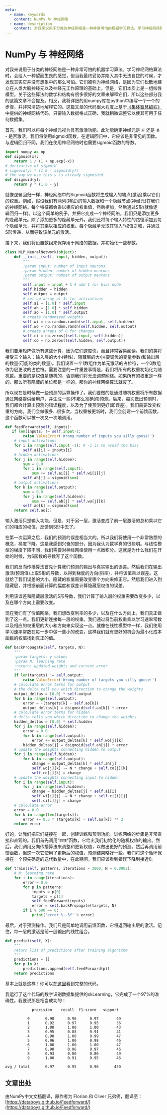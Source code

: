 ```yaml
---
meta:
  - name: keywords
    content: NumPy 与 神经网络
  - name: description
    content: 对我来说用于分类的神经网络是一种非常可怕的机器学习算法。学习神经网络算法时，会给人一种望而生畏的感觉，但当我最终妥协并陷入其中无法自拔的时候...
---
```


# NumPy 与 神经网络

对我来说用于分类的神经网络是一种非常可怕的机器学习算法。学习神经网络算法时，会给人一种望而生畏的感觉，但当我最终妥协并陷入其中无法自拔的时候，才发现其实它并没有想象中的那么可怕。它们被称为神经网络，是因为它们松散地建立在人类大脑神经元以及神经元工作原理的基础上。但是，它们本质上是一组线性模型。关于这些算法的数学和结构有很多很好的文章来解释它们，所以这些部分我的这篇文章不会提及。相反，我将详细的用numpy库在python中编写一个一个的步骤，并非常清楚地解释它的。这篇文章的代码很大程度上基于[《集体智慧编程》](https://s.click.taobao.com/t?e=m%3D2%26s%3DXIetsYhTCu8cQipKwQzePOeEDrYVVa64K7Vc7tFgwiHjf2vlNIV67pZpQLiTO%2BhgmSMhGfkQJ77VdTmGfLKGc3msngnYL0uHYhNjQr6GXJQ0IVmWuK%2BMt0g0aHp6CeiC6hqtRuAxoUJbnlHS8Kikd9qH4uMbv1iQxgxdTc00KD8%3D&pvid=10_183.14.30.247_9333_1539405668948)中提供的神经网络代码，只要输入数据格式正确，我就稍微调整它以使其可用于任何数据集。

首先，我们可以将每个神经元视为具有激活功能。此功能确定神经元是 ``开`` 还是 ``关`` - 是否激活。我们将使用sigmoid函数，在逻辑回归中，它应该是非常见的函数。与逻辑回归不同，我们在使用神经网络时也需要sigmoid函数的导数。

```python
import numpy as np
def sigmoid(x):
    return 1 / (1 + np.exp(-x))
# derivative of sigmoid
# sigmoid(y) * (1.0 - sigmoid(y))
# the way we use this y is already sigmoided
def dsigmoid(y):
    return y * (1.0 - y)    
```

就像逻辑回归一样，神经网络中的Sigmoid函数将生成输入的端点(激活)乘以它们的权重。例如，假设我们有两列(特征)的输入数据和一个隐藏节点(神经元)在我们的神经网络。每个特征都会乘以相应的权重值，然后相加，然后通过S形(就像逻辑回归一样)。以这个简单的例子，并把它变成一个神经网络，我们只是添加更多的隐藏单元。除了添加更多的隐藏单元外，我们还将每个输入特性的路径添加到每个隐藏单元，并将其乘以相应的权重。每个隐藏单元取其输入*权值之和，并通过S形传递，从而导致该单元的激活。

接下来，我们将设置数组来保存用于网络的数据，并初始化一些参数。

```python
class MLP_NeuralNetwork(object):
    def __init__(self, input, hidden, output):
        """
        :param input: number of input neurons
        :param hidden: number of hidden neurons
        :param output: number of output neurons
        """
        self.input = input + 1 # add 1 for bias node
        self.hidden = hidden
        self.output = output
        # set up array of 1s for activations
        self.ai = [1.0] * self.input
        self.ah = [1.0] * self.hidden
        self.ao = [1.0] * self.output
        # create randomized weights
        self.wi = np.random.randn(self.input, self.hidden) 
        self.wo = np.random.randn(self.hidden, self.output) 
        # create arrays of 0 for changes
        self.ci = np.zeros((self.input, self.hidden))
        self.co = np.zeros((self.hidden, self.output))
```

我们要用矩阵做所有这些计算，因为它们速度快，而且非常容易阅读。我们的类将接受三个输入：输入层的大小(特性)、隐藏层的大小(要调优的变量参数)和输出层的数量(可能的类的数量)。我们设置一个1数组作为单元激活的占位符，一个0数组作为层更改的占位符。需要注意的一件重要事情是，我们将所有的权重初始化为随机数。重要的是权值是随机的，否则我们将无法调整网络。如果所有的权重是一样的，那么所有隐藏的单位都是一样的，那你的神经网络算法就废了。

所以现在是时候做一些预测的运算操作了。我们要做的是通过随机权重将所有数据通过网络提供给用户，并生成一些(不那么准确的)预测。后来，每次做出预测时，我们都会计算出预测的错误程度，以及为了使预测更好(即误差)，我们需要改变权重的方向。我们会做很多…很多次，当权重被更新时，我们会创建一个前馈函数，这个函数可以被一次又一次地调用。

```python
def feedForward(self, inputs):
   if len(inputs) != self.input-1:
        raise ValueError('Wrong number of inputs you silly goose!')
    # input activations
    for i in range(self.input -1): # -1 is to avoid the bias
        self.ai[i] = inputs[i]
    # hidden activations
    for j in range(self.hidden):
        sum = 0.0
        for i in range(self.input):
            sum += self.ai[i] * self.wi[i][j]
        self.ah[j] = sigmoid(sum)
    # output activations
    for k in range(self.output):
        sum = 0.0
        for j in range(self.hidden):
            sum += self.ah[j] * self.wo[j][k]
        self.ao[k] = sigmoid(sum)
    return self.ao[:]
```

输入激活只是输入功能。但是，对于另一层，激活变成了前一层激活的总和乘以它们的相应的权值，反馈到S形中去了。

在第一次运算之后，我们的预测的误差相当大的。所以我们将使用一个非常熟悉的概念，梯度下降。这是我感到兴奋的部分，因为我认为数学真的很聪明。与线性模型的梯度下降不同，我们需要对神经网络使用一点微积分。这就是为什么我们在开始的时候，为S函数的导数写了这个函数。

我们的反向传播算法首先计算我们预测的输出与真实输出的误差。然后我们在输出激活(预测值)上取S形的导数，以得到梯度的方向(斜率)，并将该值乘以误差。这就给了我们误差的大小，隐藏的权值需要改变哪个方向来修正它。然后我们进入到隐藏层，并根据前面计算的幅度和误差计算隐藏层权值的误差。

利用该误差和隐藏层激活的S形导数，我们计算了输入层的权重需要改变多少，以及在哪个方向上需要改变。

现在我们有了价值网络，我们想改变利率的多少，以及在什么方向上，我们真正做到了这一点。我们更新连接每一层的权重。我们通过将当前权重乘以学习速率常数以及相应的权重层的大小和方向来实现这一点。就像在线性模型中一样，我们使用学习速率常数在每一步中做一些小的改变，这样我们就有更好的机会为最小化成本函数的权值找到真正的值。

```python
def backPropagate(self, targets, N):
    """
    :param targets: y values
    :param N: learning rate
    :return: updated weights and current error
    """
    if len(targets) != self.output:
        raise ValueError('Wrong number of targets you silly goose!')
    # calculate error terms for output
    # the delta tell you which direction to change the weights
    output_deltas = [0.0] * self.output
    for k in range(self.output):
        error = -(targets[k] - self.ao[k])
        output_deltas[k] = dsigmoid(self.ao[k]) * error
    # calculate error terms for hidden
    # delta tells you which direction to change the weights
    hidden_deltas = [0.0] * self.hidden
    for j in range(self.hidden):
        error = 0.0
        for k in range(self.output):
            error += output_deltas[k] * self.wo[j][k]
        hidden_deltas[j] = dsigmoid(self.ah[j]) * error
    # update the weights connecting hidden to output
    for j in range(self.hidden):
        for k in range(self.output):
            change = output_deltas[k] * self.ah[j]
            self.wo[j][k] -= N * change + self.co[j][k]
            self.co[j][k] = change
    # update the weights connecting input to hidden
    for i in range(self.input):
        for j in range(self.hidden):
            change = hidden_deltas[j] * self.ai[i]
            self.wi[i][j] -= N * change + self.ci[i][j]
            self.ci[i][j] = change
    # calculate error
    error = 0.0
    for k in range(len(targets)):
        error += 0.5 * (targets[k] - self.ao[k]) ** 2
    return error
```

好的，让我们把它们链接在一起，创建训练和预测功能。训练网络的步骤是非常直接和直观的。我们首先调用“``前馈``”函数，它给出我们初始化的随机权值的输出。然后，我们调用反向传播算法来调整和更新权值，以做出更好的预测。然后再调用前馈函数，但这一次它使用了更新后的权值，预测结果略好一些。我们将这个循环保持在一个预先确定的迭代数量中，在此期间，我们应该看到错误下降到接近0。

```python
def train(self, patterns, iterations = 3000, N = 0.0002):
    # N: learning rate
    for i in range(iterations):
        error = 0.0
        for p in patterns:
            inputs = p[0]
            targets = p[1]
            self.feedForward(inputs)
            error = self.backPropagate(targets, N)
        if i % 500 == 0:
            print('error %-.5f' % error)
```

最后，对于预测操作。我们只是简单地调用前馈函数，它将返回输出层的激活。记住，每一层的激活是前一层输出的线性组合。

```python
def predict(self, X):
    """
    return list of predictions after training algorithm
    """
    predictions = []
    for p in X:
        predictions.append(self.feedForward(p))
    return predictions
```

基本上就是这样！你可以[在这里](https://github.com/FlorianMuellerklein/Machine-Learning/blob/master/Old/BackPropagationNN.py)看到完整的代码。

我运行了这个代码的数字识别数据集提供的skLearning，它完成了一个97%的准确性。我要说那是相当成功的！

```
            precision    recall  f1-score   support

          0       0.98      0.96      0.97        49
          1       0.92      0.97      0.95        36
          2       1.00      1.00      1.00        43
          3       0.95      0.88      0.91        41
          4       0.98      1.00      0.99        47
          5       0.96      1.00      0.98        46
          6       1.00      1.00      1.00        47
          7       0.98      0.96      0.97        46
          8       0.93      0.80      0.86        49
          9       1.00      0.91      0.95        46

avg / total       0.97      0.95      0.96       450
```

## 文章出处

由NumPy中文文档翻译，原作者为 Florian 和 Oliver 兄弟俩，翻译至：[https://databoys.github.io/Feedforward/](https://databoys.github.io/Feedforward/)
